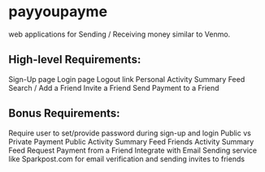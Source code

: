 # payyoupayme
web applications for Sending / Receiving money similar to Venmo.

## High-level Requirements:
  Sign-Up page 
  Login page 
  Logout link
  Personal Activity Summary Feed
  Search / Add a Friend
  Invite a Friend
  Send Payment to a Friend

## Bonus Requirements:
  Require user to set/provide password during sign-up and login
  Public vs Private Payment
  Public Activity Summary Feed
  Friends Activity Summary Feed
  Request Payment from a Friend
  Integrate with Email Sending service like Sparkpost.com for email verification and sending invites to friends 
